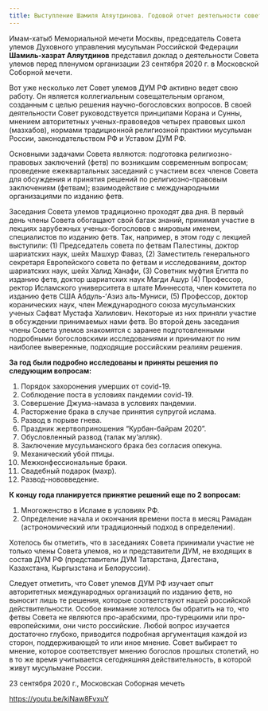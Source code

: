 ```yaml
---
title: Выступление Шамиля Аляутдинова. Годовой отчет деятельности совета улемов ДУМ РФ
---
```


Имам-хатыб Мемориальной мечети Москвы, председатель Совета улемов Духовного управления мусульман Российской Федерации ****Шамиль-хазрат Аляутдинов**** представил доклад о 
деятельности Совета улемов перед пленумом организации 23 сентября 2020 г. в Московской Соборной мечети.

Вот уже несколько лет Совет улемов ДУМ РФ активно ведет свою работу. Он является коллегиальным совещательным органом, созданным с целью решения научно-богословских вопросов. 
В своей деятельности Совет руководствуется принципами Корана и Сунны, мнением авторитетных ученых-правоведов четырех правовых школ (мазхабов), нормами традиционной религиозной 
практики мусульман России, законодательством РФ и Уставом ДУМ РФ.

Основными задачами Совета являются:
подготовка религиозно-правовых заключений (фетв) по возникшим современным вопросам;
проведение ежеквартальных заседаний с участием всех членов Совета для обсуждения и принятия решений по религиозно-правовым заключениям (фетвам);
взаимодействие с международными организациями по изданию фетв.

Заседания Совета улемов традиционно проходят два дня.
В первый день члены Совета обогащают свой багаж знаний, принимая участие в лекциях зарубежных ученых-богословов с мировым именем, специалистов по изданию фетв. Так, например, 
в этом году с лекцией выступили: (1) Председатель совета по фетвам Палестины, доктор шариатских наук, шейх Машхур Фаваз, (2) Заместитель генерального секретаря Европейского 
совета по фетвам и исследованиям, доктор шариатских наук, шейх Халид Ханафи, (3) Советник муфтия Египта по изданию фетв, доктор шариатских наук Магди Ашур (4) Профессор, ректор 
Исламского университета в штате Миннесота, член комитета по изданию фетв США Абдуль-ʻАзиз аль-Муниси, (5) Профессор, доктор коранических наук, член Международного союза 
мусульманских ученых Сафват Мустафа Халилович. Некоторые из них приняли участие в обсуждении принимаемых нами фетв.
Во второй день заседания члены Совета улемов знакомятся с заранее подготовленными подробными богословскими исследованиями и принимают по ним наиболее выверенные, подходящие 
российским реалиям решения.

****За год были подробно исследованы и приняты решения по следующим вопросам:****
1. Порядок захоронения умерших от covid-19.
2. Соблюдение поста в условиях пандемии covid-19.
3. Совершение Джума-намаза в условиях пандемии.
4. Расторжение брака в случае принятия супругой ислама.
5. Развод в порыве гнева.
6. Праздник жертвоприношения “Курбан-байрам 2020”.
7. Обусловленный развод (талак му‘алляк).
8. Заключение мусульманского брака без согласия опекуна.
9. Механический убой птицы.
10. Межконфессиональные браки.
11. Свадебный подарок (махр).
12. Развод-нововведение.

****К концу года планируется принятие решений еще по 2 вопросам:****
1. Многоженство в Исламе в условиях РФ.
2. Определение начала и окончания времени поста в месяц Рамадан (астрономический или традиционный подход в определении).

Хотелось бы отметить, что в заседаниях Совета принимали участие не только члены Совета улемов, но и представители ДУМ, не входящих в состав ДУМ РФ (представители ДУМ 
Татарстана, Дагестана, Казахстана, Кыргызстана и Белоруссии).

Следует отметить, что Совет улемов ДУМ РФ изучает опыт авторитетных международных организаций по изданию фетв, но выносит лишь те решения, которые соответствуют нашей 
российской действительности.
Особое внимание хотелось бы обратить на то, что фетвы Совета не являются про-арабскими, про-турецкими или про-европейскими, они чисто российские. Любой вопрос изучается 
достаточно глубоко, приводится подробная аргументация каждой из сторон, поддерживающей то или иное мнение. Совет выбирает то мнение, которое соответствует мнению богослов 
прошлых столетий, но в то же время учитывается сегодняшняя действительность, в которой живут мусульмане России.

23 сентября 2020 г., Московская Соборная мечеть

https://youtu.be/kiNaw8FvxuY
